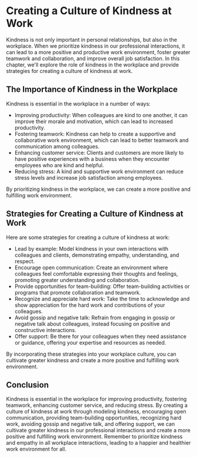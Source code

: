 # Creating a Culture of Kindness at Work

Kindness is not only important in personal relationships, but also in the workplace. When we prioritize kindness in our professional interactions, it can lead to a more positive and productive work environment, foster greater teamwork and collaboration, and improve overall job satisfaction. In this chapter, we'll explore the role of kindness in the workplace and provide strategies for creating a culture of kindness at work.

The Importance of Kindness in the Workplace
-------------------------------------------

Kindness is essential in the workplace in a number of ways:

* Improving productivity: When colleagues are kind to one another, it can improve their morale and motivation, which can lead to increased productivity.
* Fostering teamwork: Kindness can help to create a supportive and collaborative work environment, which can lead to better teamwork and communication among colleagues.
* Enhancing customer service: Clients and customers are more likely to have positive experiences with a business when they encounter employees who are kind and helpful.
* Reducing stress: A kind and supportive work environment can reduce stress levels and increase job satisfaction among employees.

By prioritizing kindness in the workplace, we can create a more positive and fulfilling work environment.

Strategies for Creating a Culture of Kindness at Work
-----------------------------------------------------

Here are some strategies for creating a culture of kindness at work:

* Lead by example: Model kindness in your own interactions with colleagues and clients, demonstrating empathy, understanding, and respect.
* Encourage open communication: Create an environment where colleagues feel comfortable expressing their thoughts and feelings, promoting greater understanding and collaboration.
* Provide opportunities for team-building: Offer team-building activities or programs that promote collaboration and teamwork.
* Recognize and appreciate hard work: Take the time to acknowledge and show appreciation for the hard work and contributions of your colleagues.
* Avoid gossip and negative talk: Refrain from engaging in gossip or negative talk about colleagues, instead focusing on positive and constructive interactions.
* Offer support: Be there for your colleagues when they need assistance or guidance, offering your expertise and resources as needed.

By incorporating these strategies into your workplace culture, you can cultivate greater kindness and create a more positive and fulfilling work environment.

Conclusion
----------

Kindness is essential in the workplace for improving productivity, fostering teamwork, enhancing customer service, and reducing stress. By creating a culture of kindness at work through modeling kindness, encouraging open communication, providing team-building opportunities, recognizing hard work, avoiding gossip and negative talk, and offering support, we can cultivate greater kindness in our professional interactions and create a more positive and fulfilling work environment. Remember to prioritize kindness and empathy in all workplace interactions, leading to a happier and healthier work environment for all.
